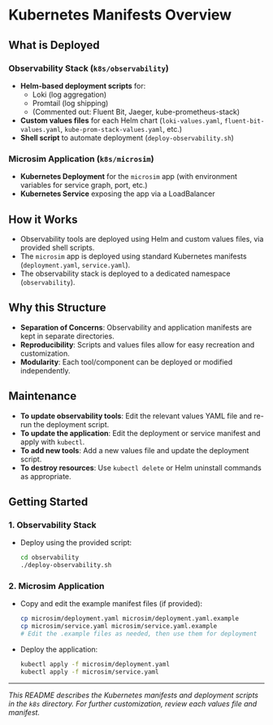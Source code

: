 # Kubernetes Manifests Overview

## What is Deployed

### Observability Stack (`k8s/observability`)
- **Helm-based deployment scripts** for:
  - Loki (log aggregation)
  - Promtail (log shipping)
  - (Commented out: Fluent Bit, Jaeger, kube-prometheus-stack)
- **Custom values files** for each Helm chart (`loki-values.yaml`, `fluent-bit-values.yaml`, `kube-prom-stack-values.yaml`, etc.)
- **Shell script** to automate deployment (`deploy-observability.sh`)

### Microsim Application (`k8s/microsim`)
- **Kubernetes Deployment** for the `microsim` app (with environment variables for service graph, port, etc.)
- **Kubernetes Service** exposing the app via a LoadBalancer

## How it Works

- Observability tools are deployed using Helm and custom values files, via provided shell scripts.
- The `microsim` app is deployed using standard Kubernetes manifests (`deployment.yaml`, `service.yaml`).
- The observability stack is deployed to a dedicated namespace (`observability`).

## Why this Structure

- **Separation of Concerns**: Observability and application manifests are kept in separate directories.
- **Reproducibility**: Scripts and values files allow for easy recreation and customization.
- **Modularity**: Each tool/component can be deployed or modified independently.

## Maintenance

- **To update observability tools**: Edit the relevant values YAML file and re-run the deployment script.
- **To update the application**: Edit the deployment or service manifest and apply with `kubectl`.
- **To add new tools**: Add a new values file and update the deployment script.
- **To destroy resources**: Use `kubectl delete` or Helm uninstall commands as appropriate.

## Getting Started

### 1. Observability Stack

- Deploy using the provided script:
  ```sh
  cd observability
  ./deploy-observability.sh
  ```

### 2. Microsim Application

- Copy and edit the example manifest files (if provided):
  ```sh
  cp microsim/deployment.yaml microsim/deployment.yaml.example
  cp microsim/service.yaml microsim/service.yaml.example
  # Edit the .example files as needed, then use them for deployment
  ```
- Deploy the application:
  ```sh
  kubectl apply -f microsim/deployment.yaml
  kubectl apply -f microsim/service.yaml
  ```

---

_This README describes the Kubernetes manifests and deployment scripts in the `k8s` directory. For further customization, review each values file and manifest._ 